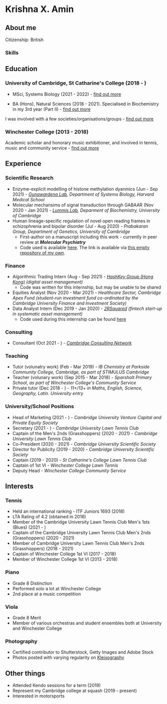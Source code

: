 # Krishna X. Amin

## About me
Citizenship: British
### Skills

## Education

### University of Cambridge, St Catharine's College (2018 - )
* MSci, Systems Biology (2021 - 2022) - [find out more](https://krishnaxamin.github.io/uniofcambs/part3sysbio)

* BA (Hons), Natural Sciences (2018 - 2021). Specialised in Biochemistry in my 3rd year (Part II) - [find out more](https://krishnaxamin.github.io/uniofcambs/ba-natsci) 

I was involved with a few societies/organisations/groups - [find out more](https://krishnaxamin.github.io/uniofcambs/societies)

### Winchester College (2013 - 2018)
Academic scholar and honorary music exhibitioner, and involved in tennis, music and community service - [find out more](https://krishnaxamin.github.io/wincoll)

## Experience

### Scientific Research
* Enzyme-explicit modelling of histone methylation dyanmics (Jun - Sep 2021) - _[Gunawardena Lab](https://vcp.med.harvard.edu/), Department of Systems Biology, Harvard Medical School_
* Molecular mechansims of signal transduction through GABAAR (Nov 2020 - Jan 2021) - _[Lummis Lab](https://www.bioc.cam.ac.uk/research/lummis), Deparment of Biochemistry, University of Cambridge_ 
* Human lineage-specific regulation of novel open reading frames in schizophrenia and bipolar disorder (Jul - Aug 2020) - _Prabakaran Group, Department of Genetics, University of Cambridge_ 
  * First-author on a manuscript including this work - currently in peer review at _**Molecular Psychiatry**_ 
  * Code used is available [here](https://github.com/PrabakaranGroup/norfs_in_neuropsychiatric_disorders/tree/master/norf_har_te_association "Published repository on the Group's GitHub"). The link is available via [this empty repository of my own](https://github.com/krishnaxamin/norfs_in_scz_bd "An empty repository with the link to the repository on the Group's GitHub"). 

### Finance 
* Algorithmic Trading Intern (Aug - Sep 2021) - _[HashKey Group (Hong Kong)](https://www.hashkey.com/) (digital asset management)_ 
  * Code was written for this internship, but may be unable to be shared 
* Equities Analyst (Nov 2020 - Mar 2021) - _Healthcare Sector, Cambridge Apex Fund (student-run investment fund co-ordinated by the Cambridge University Finance and Investment Society)_ 
* Data Analyst Intern (Dec 2019 - Jan 2020) - _[2RSquared](https://www.2rsq.com/) (fintech start-up in systematic asset management)_
  * Code used during this internship can be found [here](https://github.com/krishnaxamin/repo_rate_web_scraping_cleaning)

### Consulting
* Consultant (Oct 2021 - ) - _[Cambridge Consulting Network](https://www.cambridgeconsultingnetwork.co/cambridge)_ 

### Teaching
* Tutor (volunatry work) (Feb - Mar 2019) - _IB Chemistry at Parkside Community College, Cambridge, as part of STIMULUS Cambridge_
* Teacher (volunary work) (Sep 2015 - Mar 2018) - _Sparsholt Primary School, as part of Winchester College's Community Service_ 
* Private tutor (Dec 2018 - ) - _11+/13+ in Maths, English, Science, Geography, Latin. University entry_

### University/School Positions
* Head of Marketing (2021 - ) - _Cambridge University Venture Capital and Private Equity Society_
* Secretary (2021 - ) - _Cambridge University Lawn Tennis Club_
* Captain of the Men's 2nds (Grasshoppers) (2020 - 2021) - _Cambridge University Lawn Tennis Club_ 
* Co-President (2020 - 2021) - _Cambridge University Scientific Society_
* Director for Publicity (2019 - 2020) - _Cambridge University Scientific Society_
* Captain (2019 - 2020) - _St Catharine's College Lawn Tennis Club_ 
* Captain of 1st VI - _Winchester College Lawn Tennis_
* Deputy Head - _Winchester College Community Service_

## Interests

### Tennis
* Held an international ranking - ITF Juniors 1693 (2018)
* LTA Rating of 4.2 (obtained in 2016)
* Member of the Cambridge University Lawn Tennis Club Men's 1sts (Blues) (2021 - )
* Captain of the Cambridge University Lawn Tennis Club Men's 2nds (Grasshoppers) (2020 - 2021)
* Member of Cambridge University Lawn Tennis Club Men's 2nds (Grasshoppers) (2018 - 2021)
* Captain of Winchester College 1st VI (2017 - 2018)
* Member of Winchester College 1st VI (2013 - 2018)

### Piano
* Grade 8 Distinction
* Performed solo a lot at Winchester College
* 2nd place at a music competition 

### Viola
* Grade 8 Merit
* Member of various orchestras and student ensembles both at University and Winchester College

### Photography 
* Certified contributor to Shutterstock, Getty Images and Adobe Stock
* Photos posted with varying regularity on [Kleixography](https://www.instagram.com/kleixography/)

## Other things
* Attended Kendo sessions for a term (2019)
* Represent my Cambridge college at squash (2019 - present)
* Interested in motorsports


